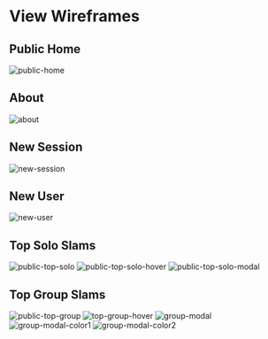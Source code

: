 # View Wireframes

## Public Home
![public-home]

## About
![about]

## New Session
![new-session]

## New User
![new-user]

## Top Solo Slams
![public-top-solo]
![public-top-solo-hover]
![public-top-solo-modal]

## Top Group Slams
![public-top-group]
![top-group-hover]
![group-modal]
![group-modal-color1]
![group-modal-color2]




[about]: ./wireframes/aboutpage.png
[public-home]: ./wireframes/publichomepage.png
[new-session]: ./wireframes/returninguser.png
[new-user]: ./wireframes/newusersignup.png
[public-top-solo]: ./wireframes/publictopsolo.png
[public-top-solo-hover]: ./wireframes/publictopsolohover.png
[public-top-solo-modal]: ./wireframes/publictopsolomodal.png
[group-modal]: ./wireframes/groupmodal.png
[group-modal-color1]: ./wireframes/groupmodalcolor1.png
[group-modal-color2]: ./wireframes/groupmodalcolor2.png
[group-slam-form]: ./wireframes/groupslamform.png
[public-top-group]: ./wireframes/publictopgroup.png
[top-group-hover]: ./wireframes/topgrouphover.png
[solo-slam-form]: ./wireframes/topgrouphover.png
